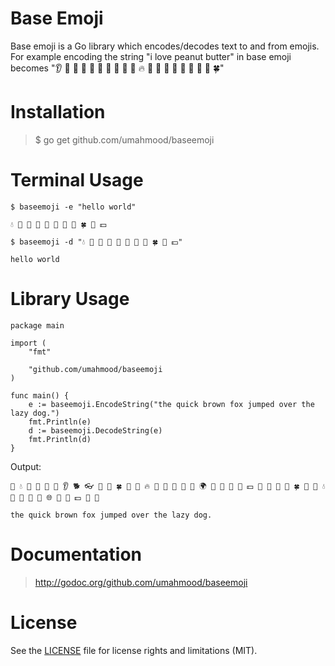 # Base Emoji

Base emoji is a Go library which encodes/decodes text to and from emojis. For example encoding the string "i love peanut butter" in base emoji becomes "👂 🔋 👊 🔦 🎲 🐬 🔋 💾 🐬 🌳 🔥 🐸 🍟 🔋 💫 🐸 🍟 🍟 🐬 🍀"

# Installation

> $ go get github.com/umahmood/baseemoji

# Terminal Usage
```
$ baseemoji -e "hello world"

💧 🐬 👊 👊 🔦 🔋 💎 🔦 🍀 👊 💵

$ baseemoji -d "💧 🐬 👊 👊 🔦 🔋 💎 🔦 🍀 👊 💵"

hello world
```

# Library Usage
```
package main

import (
    "fmt"
    
    "github.com/umahmood/baseemoji
)

func main() {
    e := baseemoji.EncodeString("the quick brown fox jumped over the lazy dog.")
    fmt.Println(e)
    d := baseemoji.DecodeString(e)
    fmt.Println(d)  
}
```
Output:
```
🍟 💧 🐬 🔋 🏈 🐸 👂 🐕 👓 🔋 💫 🍀 🔦 💎 🔥 🔋 🍩 🔦 👻 🔋 🌍 🐸 👣 💾 🐬 💵 🔋 🔦 🎲 🐬 🍀 🔋 🍟 💧 🐬 🔋 👊 🌳 🌐 🎁 🔋 💵 🔦 🚪

the quick brown fox jumped over the lazy dog.
```

# Documentation

> http://godoc.org/github.com/umahmood/baseemoji

# License

See the [LICENSE](LICENSE.md) file for license rights and limitations (MIT).
